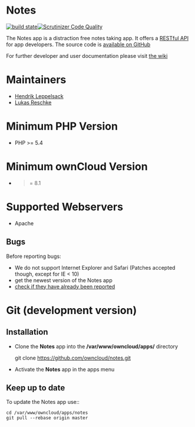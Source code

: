 # Notes

[![build state](https://travis-ci.org/owncloud/notes.png)](https://travis-ci.org/owncloud/notes)[![Scrutinizer Code Quality](https://scrutinizer-ci.com/g/owncloud/notes/badges/quality-score.png?b=master)](https://scrutinizer-ci.com/g/owncloud/notes/?branch=master)

The Notes app is a distraction free notes taking app. It offers a [RESTful API](https://github.com/owncloud/notes/wiki/API-0.2) for app developers. The source code is [available on GitHub](https://github.com/owncloud/notes)

For further developer and user documentation please visit [the wiki](https://github.com/owncloud/notes/wiki)

# Maintainers
- [Hendrik Leppelsack](https://github.com/Henni)
- [Lukas Reschke](https://github.com/LukasReschke)

# Minimum PHP Version
* PHP >= 5.4

# Minimum ownCloud Version
* >= 8.1

# Supported Webservers
* Apache


Bugs
----
Before reporting bugs:

* We do not support Internet Explorer and Safari (Patches accepted though, except for IE < 10)
* get the newest version of the Notes app
* [check if they have already been reported](https://github.com/owncloud/notes/issues?state=open)


# Git (development version)

## Installation

* Clone the **Notes** app into the **/var/www/owncloud/apps/** directory

    git clone https://github.com/owncloud/notes.git

* Activate the **Notes** app in the apps menu


## Keep up to date

To update the Notes app use::

    cd /var/www/owncloud/apps/notes
    git pull --rebase origin master
